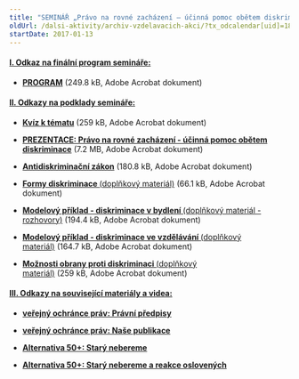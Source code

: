 ```yaml
---
title: "SEMINÁŘ „Právo na rovné zacházení – účinná pomoc obětem diskriminace“ Praha"
oldUrl: /dalsi-aktivity/archiv-vzdelavacich-akci/?tx_odcalendar[uid]=186&cHash=9db56fad1da3fa0f8fde2fcd6bd1eb95
startDate: 2017-01-13
---
```


<h4 class="oranzova"><u>I. Odkaz na finální program semináře:</u></h4>
<p class="oranzova"></p><ul><li><a href="https://www.ochrance.cz/fileadmin/user_upload/projekt_ESF/00_2017_SEMINARE/ARCHIV_2017/ORZ_seminare/01_13/01_13_Pravo_na_rovne_zachazeni_-_ucinna_pomoc_obetem_diskriminace_pozvanka_aktualizovana.pdf" target="_blank"><strong>PROGRAM</strong></a> (249.8 kB, Adobe Acrobat dokument)</li></ul><p></p>
<p></p><h4 class="oranzova"><u>II. Odkazy na podklady semináře:</u></h4>
<p class="oranzova"></p><ul><li><a href="https://www.ochrance.cz/fileadmin/user_upload/projekt_ESF/00_2017_SEMINARE/ARCHIV_2017/ORZ_seminare/01_13/01_13_Minikviz.pdf" target="_blank"><strong>Kvíz k tématu</strong></a> (259 kB, Adobe Acrobat dokument)</li></ul><p></p><ul><li><a href="https://www.ochrance.cz/fileadmin/user_upload/projekt_ESF/00_2017_SEMINARE/ARCHIV_2017/ORZ_seminare/01_13/01_13_Pravo_na_rovne_zachazeni_-_ucinna_pomoc_obetem_diskriminace_prezentace.pdf" target="_blank"><strong>PREZENTACE: Právo na rovné zacházení - účinná pomoc obětem diskriminace</strong></a> (7.2 MB, Adobe Acrobat dokument)</li></ul><p></p><ul><li><a href="https://www.ochrance.cz/fileadmin/user_upload/projekt_ESF/00_2017_SEMINARE/ARCHIV_2017/ORZ_seminare/01_13/01_13_ANTIDISKRIMINACNI_ZAKON.pdf" target="_blank"><strong>Antidiskriminační zákon</strong></a> (180.8 kB, Adobe Acrobat dokument)</li></ul><p></p><ul><li><a href="https://www.ochrance.cz/fileadmin/user_upload/projekt_ESF/00_2017_SEMINARE/ARCHIV_2017/ORZ_seminare/01_13/01_13_Formy_diskriminace_karticky.pdf" target="_blank"><strong>Formy diskriminace </strong>(doplňkový materiál)</a> (66.1 kB, Adobe Acrobat dokument)</li></ul><p></p><ul><li><a href="https://www.ochrance.cz/fileadmin/user_upload/projekt_ESF/00_2017_SEMINARE/ARCHIV_2017/ORZ_seminare/01_13/01_13_Diskriminace_v_bydleni_rozhovory.pdf" target="_blank"><strong>Modelový příklad - diskriminace v bydlení </strong>(doplňkový materiál - rozhovory)</a> (194.4 kB, Adobe Acrobat dokument)</li></ul><p></p><ul><li><a href="https://www.ochrance.cz/fileadmin/user_upload/projekt_ESF/00_2017_SEMINARE/ARCHIV_2017/ORZ_seminare/01_13/01_13_Modelovy_pripad_vzdelavani.pdf" target="_blank"><strong>Modelový příklad - diskriminace ve vzdělávání </strong>(doplňkový materiál)</a> (164.7 kB, Adobe Acrobat dokument)</li></ul><p></p><ul><li><a href="https://www.ochrance.cz/fileadmin/user_upload/projekt_ESF/00_2017_SEMINARE/ARCHIV_2017/ORZ_seminare/01_13/01_13_Obrana_proti_diskriminaci.pdf" target="_blank"><strong>Možnosti obrany proti diskriminaci </strong>(doplňkový materiál)</a> (259 kB, Adobe Acrobat dokument)</li></ul><p></p>
<p></p><h4 class="oranzova"><u>III. Odkazy na související materiály a videa:</u></h4>
<p class="oranzova"></p><ul><li><a href="https://www.ochrance.cz/diskriminace/pravni-predpisy/" target="_blank"><strong>veřejný ochránce práv: Právní předpisy</strong></a></li></ul><p></p><ul><li><a href="https://www.ochrance.cz/diskriminace/nase-publikace/" target="_blank"><strong>veřejný ochránce práv: Naše publikace</strong></a></li></ul><p></p><ul><li><a href="https://www.youtube.com/watch?v=KvQ0VHHJvEU" target="_blank"><strong>Alternativa 50+: Starý nebereme</strong></a></li></ul><p></p><ul><li><a href="https://www.youtube.com/watch?v=vFyGgBLb7HQ" target="_blank"><strong>Alternativa 50+: Starý nebereme a reakce oslovených</strong></a></li></ul>

